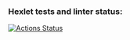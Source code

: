 ### Hexlet tests and linter status:
[![Actions Status](https://github.com/SanzhS4/layout-designer-project-lvl1/workflows/hexlet-check/badge.svg)](https://github.com/SanzhS4/layout-designer-project-lvl1/actions)